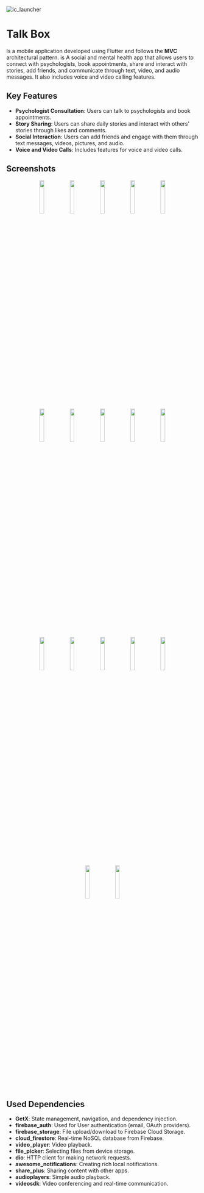 ![ic_launcher](https://github.com/user-attachments/assets/c31f3bb4-fa0e-4580-9e57-535453425c23)

# Talk Box

Is a mobile application developed using Flutter and follows the **MVC** architectural pattern. is A social and mental health app that allows users to connect with psychologists, book appointments, share and interact with stories, add friends, and communicate through text, video, and audio messages. It also includes voice and video calling features.


## Key Features

* **Psychologist Consultation**: Users can talk to psychologists and book appointments.
* **Story Sharing**: Users can share daily stories and interact with others' stories through likes and comments.
* **Social Interaction**: Users can add friends and engage with them through text messages, videos, pictures, and audio.
* **Voice and Video Calls**: Includes features for voice and video calls.

## Screenshots
<p align="center">
  <img src="https://github.com/user-attachments/assets/27623ab5-e9e1-4b9e-80f8-ec190099a970" width="15%" />
  <img src="https://github.com/user-attachments/assets/2cdb7303-2150-4f8b-8852-4dcb50b11c49" width="15%" />
  <img src="https://github.com/user-attachments/assets/3c5493cd-837e-4b80-a07b-a66a52c0eb93" width="15%" />
  <img src="https://github.com/user-attachments/assets/21f8b37a-6979-4681-a3b8-6ff89d721c00" width="15%"/>
  <img src="https://github.com/user-attachments/assets/5ce263a0-f34e-4778-b6e8-07c64fd8bd22" width="15%" />
</p>
<p align="center">
  <img src="https://github.com/user-attachments/assets/7b724a4d-b38c-44e4-906b-4570941438ee" width="15%" />
  <img src="https://github.com/user-attachments/assets/c6182dbc-98c9-4f9f-9355-8e9619bb9aaf" width="15%" />
  <img src="https://github.com/user-attachments/assets/670e82fc-e876-41cc-86af-236f5b2c989d" width="15%" />
  <img src="https://github.com/user-attachments/assets/90d16f35-99dc-4076-b00b-9038dee9f6f2" width="15%"/>
  <img src="https://github.com/user-attachments/assets/3385f582-1282-4415-a7df-880f4dae54b4" width="15%" />
</p>
<p align="center">
  <img src="https://github.com/user-attachments/assets/0ceaee69-84be-4477-bc58-18a5b0dea8ed" width="15%" />
  <img src="https://github.com/user-attachments/assets/bec695b9-331b-4601-8863-a5cb6f4f7d88" width="15%" />
  <img src="https://github.com/user-attachments/assets/b8c1865e-de41-45c7-9188-0b3a47b3727f" width="15%" />
  <img src="https://github.com/user-attachments/assets/0ce37fd0-8102-45d5-a1da-6d05598e237d" width="15%"/>
  <img src="https://github.com/user-attachments/assets/c2857d0b-6cac-496d-8bd5-2d9a2c2903d3" width="15%" />
</p>
<p align="center">
  <img src="https://github.com/user-attachments/assets/7266720c-7356-4901-8da6-9ffe620f2c98" width="15%" />
  <img src="https://github.com/user-attachments/assets/55db60c4-c9ea-4e64-a04c-a82d3971397a" width="15%" />

</p>

## Used Dependencies 
* **GetX**: State management, navigation, and dependency injection.
* **firebase_auth**: Used for User authentication (email, OAuth providers).
* **firebase_storage**: File upload/download to Firebase Cloud Storage.
* **cloud_firestore**: Real-time NoSQL database from Firebase.
* **video_player**: Video playback.
* **file_picker**: Selecting files from device storage.
* **dio**:  HTTP client for making network requests.
* **awesome_notifications**: Creating rich local notifications.
* **share_plus**: Sharing content with other apps.
* **audioplayers**: Simple audio playback.
* **videosdk**: Video conferencing and real-time communication.

